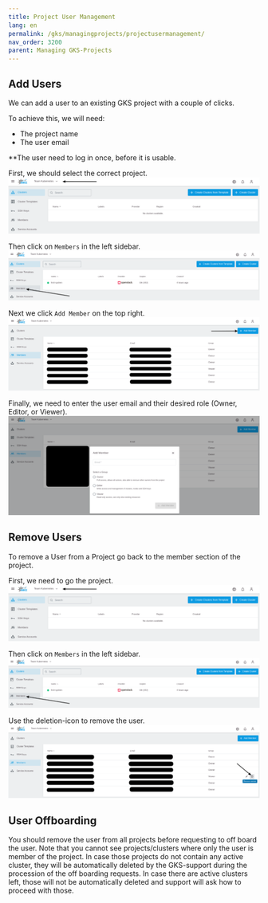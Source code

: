 ```yaml
---
title: Project User Management
lang: en
permalink: /gks/managingprojects/projectusermanagement/
nav_order: 3200
parent: Managing GKS-Projects
---
```


## Add Users

We can add a user to an existing GKS project with a couple of clicks.

To achieve this, we will need:

* The project name
* The user email


**The user need to log in once, before it is usable.

First, we should select the correct project.
![Get the Project](select_project.png)

Then click on `Members` in the left sidebar.
![Member](select_members.png)

Next we click `Add Member` on the top right.
![Add New member](add_member.png)

Finally, we need to enter the user email and their desired role (Owner, Editor, or Viewer).
![Add Member Role](add_member_role.png)

## Remove Users

To remove a User from a Project go back to the member section of the project.

First, we need to go the project.
![Get the Project](select_project.png)

Then click on `Members` in the left sidebar.
![Member](select_members.png)

Use the deletion-icon to remove the user.
![RemoveMember](remove-user.png)

## User Offboarding

You should remove the user from all projects before requesting to off board the user.
Note that you cannot see projects/clusters where only the user is member of the project. In case those projects do not contain any active cluster, they will be automatically deleted by the GKS-support during the procession of the off boarding requests. In case there are active clusters left, those will not be automatically deleted and support will ask how to proceed with those.
